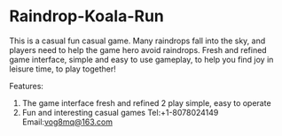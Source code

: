 # Raindrop-Koala-Run
This is a casual fun casual game. Many raindrops fall into the sky, and players need to help the game hero avoid raindrops. Fresh and refined game interface, simple and easy to use gameplay, to help you find joy in leisure time, to play together!

Features:
1. The game interface fresh and refined
2 play simple, easy to operate
3. Fun and interesting casual games
Tel:+1-8078024149
Email:vog8mq@163.com
